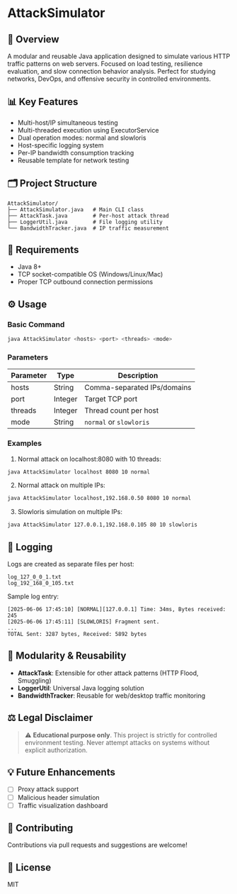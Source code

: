 # AttackSimulator

## 🔧 Overview
A modular and reusable Java application designed to simulate various HTTP traffic patterns on web servers. Focused on load testing, resilience evaluation, and slow connection behavior analysis. Perfect for studying networks, DevOps, and offensive security in controlled environments.

## 📊 Key Features
- Multi-host/IP simultaneous testing
- Multi-threaded execution using ExecutorService
- Dual operation modes: normal and slowloris
- Host-specific logging system
- Per-IP bandwidth consumption tracking
- Reusable template for network testing

## 🗂️ Project Structure
```
AttackSimulator/
├── AttackSimulator.java   # Main CLI class
├── AttackTask.java        # Per-host attack thread
├── LoggerUtil.java        # File logging utility
└── BandwidthTracker.java  # IP traffic measurement
```

## 🚀 Requirements
- Java 8+
- TCP socket-compatible OS (Windows/Linux/Mac)
- Proper TCP outbound connection permissions

## ⚙️ Usage

### Basic Command
```bash
java AttackSimulator <hosts> <port> <threads> <mode>
```

### Parameters
| Parameter | Type    | Description                        |
|-----------|---------|-----------------------------------|
| hosts     | String  | Comma-separated IPs/domains       |
| port      | Integer | Target TCP port                   |
| threads   | Integer | Thread count per host             |
| mode      | String  | `normal` or `slowloris`          |

### Examples
1. Normal attack on localhost:8080 with 10 threads:
```bash
java AttackSimulator localhost 8080 10 normal
```

2. Normal attack on multiple IPs:
```bash
java AttackSimulator localhost,192.168.0.50 8080 10 normal
```

3. Slowloris simulation on multiple IPs:
```bash
java AttackSimulator 127.0.0.1,192.168.0.105 80 10 slowloris
```

## 📁 Logging
Logs are created as separate files per host:
```
log_127_0_0_1.txt
log_192_168_0_105.txt
```

Sample log entry:
```
[2025-06-06 17:45:10] [NORMAL][127.0.0.1] Time: 34ms, Bytes received: 245
[2025-06-06 17:45:11] [SLOWLORIS] Fragment sent.
...
TOTAL Sent: 3287 bytes, Received: 5892 bytes
```

## 🔄 Modularity & Reusability
- **AttackTask**: Extensible for other attack patterns (HTTP Flood, Smuggling)
- **LoggerUtil**: Universal Java logging solution
- **BandwidthTracker**: Reusable for web/desktop traffic monitoring

## ⚖️ Legal Disclaimer
> ⚠️ **Educational purpose only**. This project is strictly for controlled environment testing.
> Never attempt attacks on systems without explicit authorization.

## 💡 Future Enhancements
- [ ] Proxy attack support
- [ ] Malicious header simulation
- [ ] Traffic visualization dashboard

## 🤝 Contributing
Contributions via pull requests and suggestions are welcome!

## 📄 License
MIT